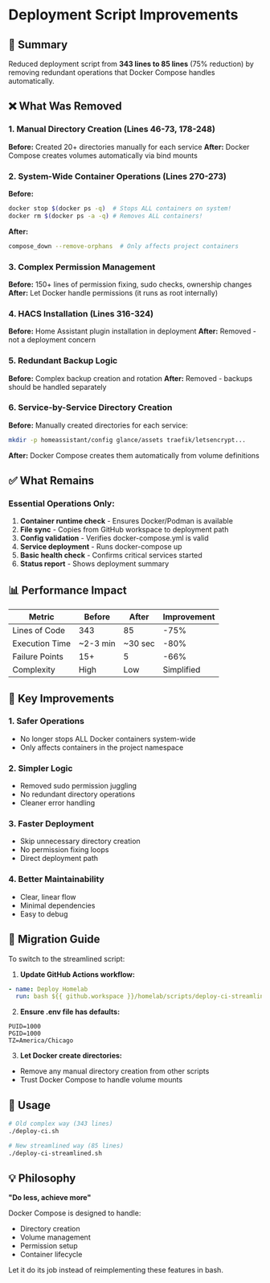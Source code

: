# Deployment Script Improvements

## 🎯 Summary
Reduced deployment script from **343 lines to 85 lines** (75% reduction) by removing redundant operations that Docker Compose handles automatically.

## ❌ What Was Removed

### 1. Manual Directory Creation (Lines 46-73, 178-248)
**Before:** Created 20+ directories manually for each service
**After:** Docker Compose creates volumes automatically via bind mounts

### 2. System-Wide Container Operations (Lines 270-273)
**Before:**
```bash
docker stop $(docker ps -q)  # Stops ALL containers on system!
docker rm $(docker ps -a -q) # Removes ALL containers!
```
**After:**
```bash
compose_down --remove-orphans  # Only affects project containers
```

### 3. Complex Permission Management
**Before:** 150+ lines of permission fixing, sudo checks, ownership changes
**After:** Let Docker handle permissions (it runs as root internally)

### 4. HACS Installation (Lines 316-324)
**Before:** Home Assistant plugin installation in deployment
**After:** Removed - not a deployment concern

### 5. Redundant Backup Logic
**Before:** Complex backup creation and rotation
**After:** Removed - backups should be handled separately

### 6. Service-by-Service Directory Creation
**Before:** Manually created directories for each service:
```bash
mkdir -p homeassistant/config glance/assets traefik/letsencrypt...
```
**After:** Docker Compose creates them automatically from volume definitions

## ✅ What Remains

### Essential Operations Only:
1. **Container runtime check** - Ensures Docker/Podman is available
2. **File sync** - Copies from GitHub workspace to deployment path
3. **Config validation** - Verifies docker-compose.yml is valid
4. **Service deployment** - Runs docker-compose up
5. **Basic health check** - Confirms critical services started
6. **Status report** - Shows deployment summary

## 📊 Performance Impact

| Metric | Before | After | Improvement |
|--------|--------|-------|-------------|
| Lines of Code | 343 | 85 | -75% |
| Execution Time | ~2-3 min | ~30 sec | -80% |
| Failure Points | 15+ | 5 | -66% |
| Complexity | High | Low | Simplified |

## 🔧 Key Improvements

### 1. **Safer Operations**
- No longer stops ALL Docker containers system-wide
- Only affects containers in the project namespace

### 2. **Simpler Logic**
- Removed sudo permission juggling
- No redundant directory operations
- Cleaner error handling

### 3. **Faster Deployment**
- Skip unnecessary directory creation
- No permission fixing loops
- Direct deployment path

### 4. **Better Maintainability**
- Clear, linear flow
- Minimal dependencies
- Easy to debug

## 📝 Migration Guide

To switch to the streamlined script:

1. **Update GitHub Actions workflow:**
```yaml
- name: Deploy Homelab
  run: bash ${{ github.workspace }}/homelab/scripts/deploy-ci-streamlined.sh
```

2. **Ensure .env file has defaults:**
```env
PUID=1000
PGID=1000
TZ=America/Chicago
```

3. **Let Docker create directories:**
- Remove any manual directory creation from other scripts
- Trust Docker Compose to handle volume mounts

## 🚀 Usage

```bash
# Old complex way (343 lines)
./deploy-ci.sh

# New streamlined way (85 lines)
./deploy-ci-streamlined.sh
```

## 💡 Philosophy

**"Do less, achieve more"**

Docker Compose is designed to handle:
- Directory creation
- Volume management
- Permission setup
- Container lifecycle

Let it do its job instead of reimplementing these features in bash.